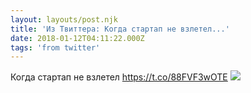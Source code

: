 ```yaml
---
layout: layouts/post.njk
title: 'Из Твиттера: Когда стартап не взлетел...'
date: 2018-01-12T04:11:22.000Z
tags: 'from twitter'
---
```



Когда стартап не взлетел https://t.co/88FVF3wOTE
  <img src="https://pbs.twimg.com/media/DTUA1yBX0AAbv2J.jpg" />
